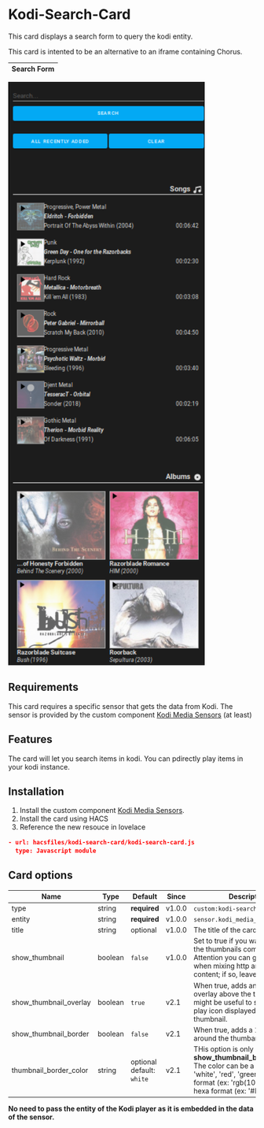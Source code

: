 # Kodi-Search-Card

This card displays a search form to query the kodi entity.

This card is intented to be an alternative to an iframe containing Chorus.

| Search Form |
| ---- |
<img src="https://raw.githubusercontent.com/jtbgroup/kodi-search-card/master/assets/search_result_v3.1.png" alt="Search Form" width="400"/> 

## Requirements

This card requires a specific sensor that gets the data from Kodi. The sensor is provided by the custom component [Kodi Media Sensors](https://github.com/jtbgroup/kodi-media-sensors) (at least)

## Features

The card will let you search items in kodi. 
You can pdirectly play items in your kodi instance.

## Installation

1. Install the custom component [Kodi Media Sensors](https://github.com/jtbgroup/kodi-media-sensors).
2. Install the card using HACS
3. Reference the new resouce in lovelace

```json
- url: hacsfiles/kodi-search-card/kodi-search-card.js
  type: Javascript module
```

## Card options

| Name | Type | Default | Since | Description |
|------|------|---------|-------|-------------|
| type | string	| **required** | v1.0.0 | `custom:kodi-search-card` |
| entity | string | **required** | v1.0.0 |  `sensor.kodi_media_sensor_search` |
| title | string | optional | v1.0.0 | The title of the card |
| show_thumbnail | boolean | `false` | v1.0.0 | Set to true if you want to show the thumbnails coming from kodi. Attention you can get problems when mixing http and https content; if so, leave it to false. |
| show_thumbnail_overlay| boolean | `true` | v2.1 | When true, adds an lightgrey overlay above the thumbnail; this might be useful to see better the play icon displayed above the thumbnail.
| show_thumbnail_border | boolean | `false` | v2.1 | When true, adds a 1px border around the thumbanils.
| thumbnail_border_color | string | optional<br/>default: `white` | v2.1 | THis option is only used when **show_thumbnail_border** is true. The color can be a string (ex: 'white', 'red', 'green', ... ), rgb format (ex: 'rgb(10, 12, 250)') or hexa format (ex: '#EE22FF').

**No need to pass the entity of the Kodi player as it is embedded in the data of the sensor.**
